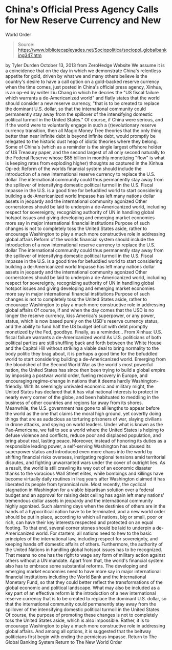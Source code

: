 # China's Official Press Agency Calls for New Reserve Currency and New 
World Order

> Source: https://www.bibliotecapleyades.net/Sociopolitica/sociopol_globalbanking347.htm

by Tyler Durden October 13, 2013
from ZeroHedge Website
We assume it is a coincidence that on the day in which we demonstrate China's relentless appetite for gold, driven by what we and many others believe is the country's desire to have a call option on a gold-backed reserve currency when the time comes, just posted in China's official press agency, Xinhua, is an op-ed by writer Liu Chang in which he decries the "US fiscal failure which warrants a de-Americanized world" and flatly states that the world should consider a new reserve currency,
"that is to be created to replace the dominant U.S. dollar, so that the international community could permanently stay away from the spillover of the intensifying domestic political turmoil in the United States."
Of course, if China were serious, and if the world were to voluntarily engage in such a (r)evolutionary reserve currency transition, then all Magic Money Tree theories that the only thing better than near infinite debt is beyond infinite debt, would promptly be relegated to the historic dust heap of idiotic theories where they belong. Some of China's (which as a reminder is the single largest offshore holder of US Treasury paper, and the second largest of all only second naturally to the Federal Reserve whose $85 billion in monthly monetizing "flow" is what is keeping rates from exploding higher) thoughts as captured in the Xinhua Op-ed:
Reform of the worlds financial system should include the introduction of a new international reserve currency to replace the U.S. dollar The international community could thus permanently stay away from the spillover of intensifying domestic political turmoil in the U.S. Fiscal impasse in the U.S. is a good time for befuddled world to start considering building a de-Americanized world Impasse has left many nations dollar assets in jeopardy and the international community agonized Other cornerstones should be laid to underpin a de-Americanized world, including respect for sovereignty, recognizing authority of UN in handling global hotspot issues and giving developing and emerging market economies more say in major international financial institutions Purpose of such changes is not to completely toss the United States aside, rather to encourage Washington to play a much more constructive role in addressing global affairs
Reform of the worlds financial system should include the introduction of a new international reserve currency to replace the U.S. dollar
The international community could thus permanently stay away from the spillover of intensifying domestic political turmoil in the U.S.
Fiscal impasse in the U.S. is a good time for befuddled world to start considering building a de-Americanized world
Impasse has left many nations dollar assets in jeopardy and the international community agonized
Other cornerstones should be laid to underpin a de-Americanized world, including respect for sovereignty, recognizing authority of UN in handling global hotspot issues and giving developing and emerging market economies more say in major international financial institutions
Purpose of such changes is not to completely toss the United States aside, rather to encourage Washington to play a much more constructive role in addressing global affairs
Of course, if and when the day comes that the USD is no longer the reserve currency, kiss America's superpower, or any power, status, which is now based purely on the USD's reserve currency status, and the ability to fund half the US budget deficit with debt promptly monetized by the Fed, goodbye. Finally, as a reminder...
From Xinhua:
U.S. fiscal failure warrants a de-Americanized world As U.S. politicians of both political parties are still shuffling back and forth between the White House and the Capitol Hill without striking a viable deal to bring normality to the body politic they brag about, it is perhaps a good time for the befuddled world to start considering building a de-Americanized world. Emerging from the bloodshed of the Second World War as the world's most powerful nation, the United States has since then been trying to build a global empire by imposing a postwar world order, fueling recovery in Europe, and encouraging regime-change in nations that it deems hardly Washington-friendly. With its seemingly unrivaled economic and military might, the United States has declared that it has vital national interests to protect in nearly every corner of the globe, and been habituated to meddling in the business of other countries and regions far away from its shores. Meanwhile, the U.S. government has gone to all lengths to appear before the world as the one that claims the moral high ground, yet covertly doing things that are as audacious as torturing prisoners of war, slaying civilians in drone attacks, and spying on world leaders. Under what is known as the Pax-Americana, we fail to see a world where the United States is helping to defuse violence and conflicts, reduce poor and displaced population, and bring about real, lasting peace. Moreover, instead of honoring its duties as a responsible leading power, a self-serving Washington has abused its superpower status and introduced even more chaos into the world by shifting financial risks overseas, instigating regional tensions amid territorial disputes, and fighting unwarranted wars under the cover of outright lies. As a result, the world is still crawling its way out of an economic disaster thanks to the voracious Wall Street elites, while bombings and killings have become virtually daily routines in Iraq years after Washington claimed it has liberated its people from tyrannical rule. Most recently, the cyclical stagnation in Washington for a viable bipartisan solution over a federal budget and an approval for raising debt ceiling has again left many nations' tremendous dollar assets in jeopardy and the international community highly agonized. Such alarming days when the destinies of others are in the hands of a hypocritical nation have to be terminated, and a new world order should be put in place, according to which all nations, big or small, poor or rich, can have their key interests respected and protected on an equal footing. To that end, several corner stones should be laid to underpin a de-Americanized world. For starters, all nations need to hew to the basic principles of the international law, including respect for sovereignty, and keeping hands off domestic affairs of others. Furthermore, the authority of the United Nations in handling global hotspot issues has to be recognized. That means no one has the right to wage any form of military action against others without a UN mandate. Apart from that, the world's financial system also has to embrace some substantial reforms. The developing and emerging market economies need to have more say in major international financial institutions including the World Bank and the International Monetary Fund, so that they could better reflect the transformations of the global economic and political landscape. What may also be included as a key part of an effective reform is the introduction of a new international reserve currency that is to be created to replace the dominant U.S. dollar, so that the international community could permanently stay away from the spillover of the intensifying domestic political turmoil in the United States. Of course, the purpose of promoting these changes is not to completely toss the United States aside, which is also impossible. Rather, it is to encourage Washington to play a much more constructive role in addressing global affairs. And among all options, it is suggested that the beltway politicians first begin with ending the pernicious impasse.
Return to The Global Banking System
Return to The New World Order
